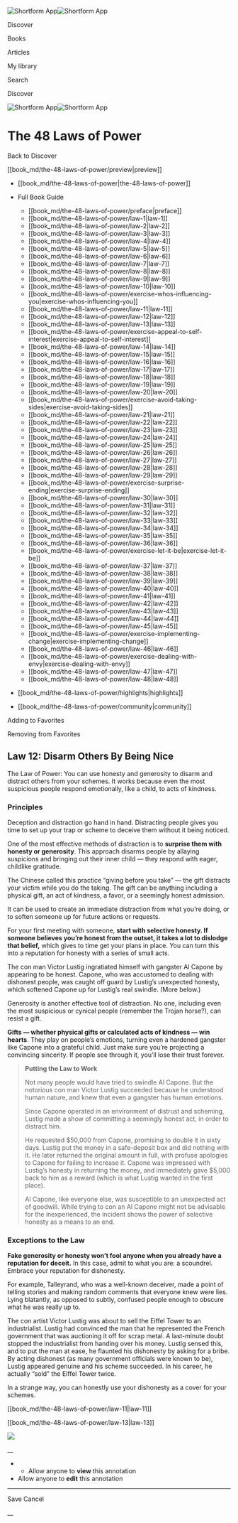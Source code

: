 ![Shortform App](/img/logo.36a2399e.svg)![Shortform App](/img/logo-dark.70c1b072.svg)

Discover

Books

Articles

My library

Search

Discover

![Shortform App](/img/logo.36a2399e.svg)![Shortform App](/img/logo-dark.70c1b072.svg)

# The 48 Laws of Power

Back to Discover

[[book_md/the-48-laws-of-power/preview|preview]]

  * [[book_md/the-48-laws-of-power|the-48-laws-of-power]]
  * Full Book Guide

    * [[book_md/the-48-laws-of-power/preface|preface]]
    * [[book_md/the-48-laws-of-power/law-1|law-1]]
    * [[book_md/the-48-laws-of-power/law-2|law-2]]
    * [[book_md/the-48-laws-of-power/law-3|law-3]]
    * [[book_md/the-48-laws-of-power/law-4|law-4]]
    * [[book_md/the-48-laws-of-power/law-5|law-5]]
    * [[book_md/the-48-laws-of-power/law-6|law-6]]
    * [[book_md/the-48-laws-of-power/law-7|law-7]]
    * [[book_md/the-48-laws-of-power/law-8|law-8]]
    * [[book_md/the-48-laws-of-power/law-9|law-9]]
    * [[book_md/the-48-laws-of-power/law-10|law-10]]
    * [[book_md/the-48-laws-of-power/exercise-whos-influencing-you|exercise-whos-influencing-you]]
    * [[book_md/the-48-laws-of-power/law-11|law-11]]
    * [[book_md/the-48-laws-of-power/law-12|law-12]]
    * [[book_md/the-48-laws-of-power/law-13|law-13]]
    * [[book_md/the-48-laws-of-power/exercise-appeal-to-self-interest|exercise-appeal-to-self-interest]]
    * [[book_md/the-48-laws-of-power/law-14|law-14]]
    * [[book_md/the-48-laws-of-power/law-15|law-15]]
    * [[book_md/the-48-laws-of-power/law-16|law-16]]
    * [[book_md/the-48-laws-of-power/law-17|law-17]]
    * [[book_md/the-48-laws-of-power/law-18|law-18]]
    * [[book_md/the-48-laws-of-power/law-19|law-19]]
    * [[book_md/the-48-laws-of-power/law-20|law-20]]
    * [[book_md/the-48-laws-of-power/exercise-avoid-taking-sides|exercise-avoid-taking-sides]]
    * [[book_md/the-48-laws-of-power/law-21|law-21]]
    * [[book_md/the-48-laws-of-power/law-22|law-22]]
    * [[book_md/the-48-laws-of-power/law-23|law-23]]
    * [[book_md/the-48-laws-of-power/law-24|law-24]]
    * [[book_md/the-48-laws-of-power/law-25|law-25]]
    * [[book_md/the-48-laws-of-power/law-26|law-26]]
    * [[book_md/the-48-laws-of-power/law-27|law-27]]
    * [[book_md/the-48-laws-of-power/law-28|law-28]]
    * [[book_md/the-48-laws-of-power/law-29|law-29]]
    * [[book_md/the-48-laws-of-power/exercise-surprise-ending|exercise-surprise-ending]]
    * [[book_md/the-48-laws-of-power/law-30|law-30]]
    * [[book_md/the-48-laws-of-power/law-31|law-31]]
    * [[book_md/the-48-laws-of-power/law-32|law-32]]
    * [[book_md/the-48-laws-of-power/law-33|law-33]]
    * [[book_md/the-48-laws-of-power/law-34|law-34]]
    * [[book_md/the-48-laws-of-power/law-35|law-35]]
    * [[book_md/the-48-laws-of-power/law-36|law-36]]
    * [[book_md/the-48-laws-of-power/exercise-let-it-be|exercise-let-it-be]]
    * [[book_md/the-48-laws-of-power/law-37|law-37]]
    * [[book_md/the-48-laws-of-power/law-38|law-38]]
    * [[book_md/the-48-laws-of-power/law-39|law-39]]
    * [[book_md/the-48-laws-of-power/law-40|law-40]]
    * [[book_md/the-48-laws-of-power/law-41|law-41]]
    * [[book_md/the-48-laws-of-power/law-42|law-42]]
    * [[book_md/the-48-laws-of-power/law-43|law-43]]
    * [[book_md/the-48-laws-of-power/law-44|law-44]]
    * [[book_md/the-48-laws-of-power/law-45|law-45]]
    * [[book_md/the-48-laws-of-power/exercise-implementing-change|exercise-implementing-change]]
    * [[book_md/the-48-laws-of-power/law-46|law-46]]
    * [[book_md/the-48-laws-of-power/exercise-dealing-with-envy|exercise-dealing-with-envy]]
    * [[book_md/the-48-laws-of-power/law-47|law-47]]
    * [[book_md/the-48-laws-of-power/law-48|law-48]]
  * [[book_md/the-48-laws-of-power/highlights|highlights]]
  * [[book_md/the-48-laws-of-power/community|community]]



Adding to Favorites 

Removing from Favorites 

## Law 12: Disarm Others By Being Nice

The Law of Power: You can use honesty and generosity to disarm and distract others from your schemes. It works because even the most suspicious people respond emotionally, like a child, to acts of kindness.

### Principles

Deception and distraction go hand in hand. Distracting people gives you time to set up your trap or scheme to deceive them without it being noticed.

One of the most effective methods of distraction is to **surprise them with honesty or generosity**. This approach disarms people by allaying suspicions and bringing out their inner child — they respond with eager, childlike gratitude.

The Chinese called this practice “giving before you take” — the gift distracts your victim while you do the taking. The gift can be anything including a physical gift, an act of kindness, a favor, or a seemingly honest admission.

It can be used to create an immediate distraction from what you’re doing, or to soften someone up for future actions or requests.

For your first meeting with someone, **start with selective honesty. If someone believes you’re honest from the outset, it takes a lot to dislodge that belief,** which gives to time get your plans in place. You can turn this into a reputation for honesty with a series of small acts.

The con man Victor Lustig ingratiated himself with gangster Al Capone by appearing to be honest. Capone, who was accustomed to dealing with dishonest people, was caught off guard by Lustig’s unexpected honesty, which softened Capone up for Lustig’s real swindle. (More below.)

Generosity is another effective tool of distraction. No one, including even the most suspicious or cynical people (remember the Trojan horse?), can resist a gift.

**Gifts — whether physical gifts or calculated acts of kindness — win hearts**. They play on people’s emotions, turning even a hardened gangster like Capone into a grateful child. Just make sure you’re projecting a convincing sincerity. If people see through it, you’ll lose their trust forever.

> **Putting the Law to Work**
> 
> Not many people would have tried to swindle Al Capone. But the notorious con man Victor Lustig succeeded because he understood human nature, and knew that even a gangster has human emotions.
> 
> Since Capone operated in an environment of distrust and scheming, Lustig made a show of committing a seemingly honest act, in order to distract him.
> 
> He requested $50,000 from Capone, promising to double it in sixty days. Lustig put the money in a safe-deposit box and did nothing with it. He later returned the original amount in full, with profuse apologies to Capone for failing to increase it. Capone was impressed with Lustig’s honesty in returning the money, and immediately gave $5,000 back to him as a reward (which is what Lustig wanted in the first place).
> 
> Al Capone, like everyone else, was susceptible to an unexpected act of goodwill. While trying to con an Al Capone might not be advisable for the inexperienced, the incident shows the power of selective honesty as a means to an end.

### Exceptions to the Law

**Fake generosity or honesty won’t fool anyone when you already have a reputation for deceit.** In this case, admit to what you are: a scoundrel. Embrace your reputation for dishonesty.

For example, Talleyrand, who was a well-known deceiver, made a point of telling stories and making random comments that everyone knew were lies. Lying blatantly, as opposed to subtly, confused people enough to obscure what he was really up to.

The con artist Victor Lustig was about to sell the Eiffel Tower to an industrialist. Lustig had convinced the man that he represented the French government that was auctioning it off for scrap metal. A last-minute doubt stopped the industrialist from handing over his money. Lustig sensed this, and to put the man at ease, he flaunted his dishonesty by asking for a bribe. By acting dishonest (as many government officials were known to be), Lustig appeared genuine and his scheme succeeded. In his career, he actually “sold” the Eiffel Tower twice.

In a strange way, you can honestly use your dishonesty as a cover for your schemes.

[[book_md/the-48-laws-of-power/law-11|law-11]]

[[book_md/the-48-laws-of-power/law-13|law-13]]

![](https://bat.bing.com/action/0?ti=56018282&Ver=2&mid=596427bb-09f6-4ece-8324-cfccbf16c68e&sid=1711133063fa11eebdec89a8b8ae3bbc&vid=171147a063fa11eea7440fcfeb230d96&vids=0&msclkid=N&pi=0&lg=en-US&sw=800&sh=600&sc=24&nwd=1&tl=Shortform%20%7C%20Book&p=https%3A%2F%2Fwww.shortform.com%2Fapp%2Fbook%2Fthe-48-laws-of-power%2Flaw-12&r=&lt=322&evt=pageLoad&sv=1&rn=311113)

__

  *   * Allow anyone to **view** this annotation
  * Allow anyone to **edit** this annotation



* * *

Save Cancel

__



